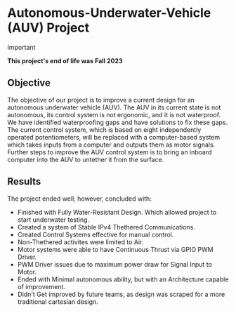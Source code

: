 # Autonomous-Underwater-Vehicle (AUV) Project
> [!IMPORTANT]
> **This project's end of life was Fall 2023**
## Objective
The objective of our project is to improve a current design for an autonomous underwater vehicle (AUV).  The AUV in its current state is not autonomous, its control system is not ergonomic, and it is not waterproof.  We have identified waterproofing gaps and have solutions to fix these gaps.  The current control system, which is based on eight independently operated potentiometers, will be replaced with a computer-based system which takes inputs from a computer and outputs them as motor signals.  Further steps to improve the AUV control system is to bring an inboard computer into the AUV to untether it from the surface.
## Results
The project ended well; however, concluded with: 
* Finished with Fully Water-Resistant Design. Which allowed project to start underwater testing.
* Created a system of Stable IPv4 Thethered Communications.
* Created Control Systems effective for manual control.
* Non-Thethered activites were limited to Air.
* Motor systems were able to have Continuous Thrust via GPIO PWM Driver.
* PWM Driver issues due to maximum power draw for Signal Input to Motor.
* Ended with Minimal autonomous ability, but with an Architecture capable of improvement.
* Didn't Get improved by future teams, as design was scraped for a more traditional cartesian design.
